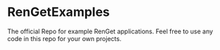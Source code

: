 # RenGetExamples
The official Repo for example RenGet applications. Feel free to use any code in this repo for your own projects.
